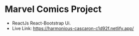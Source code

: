 # Marvel Comics Project
* ReactJs React-Bootstrap Ui.
* Live Link: https://harmonious-cascaron-c1d92f.netlify.app/
